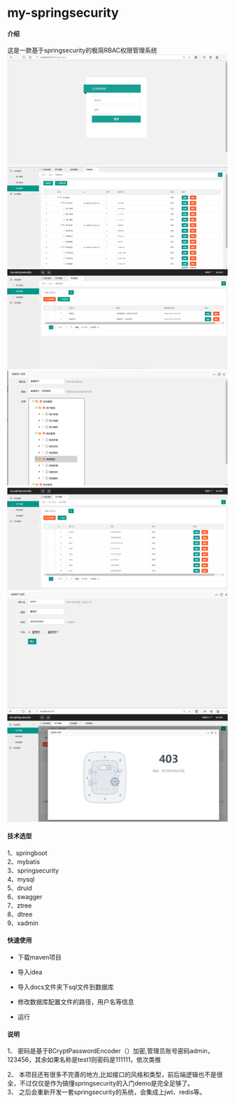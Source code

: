 # my-springsecurity
#### 介绍
这是一款基于springsecurity的极简RBAC权限管理系统
![login](docs/images/login.PNG)
![menu](docs/images/menu.PNG)
![role](docs/images/role.PNG)
![roleedit](docs/images/roleedit.PNG)
![user](docs/images/user.PNG)
![useredit](docs/images/useredit.PNG)
![useredit2](docs/images/useredit2.PNG)

#### 技术选型
1、springboot  
2、mybatis    
3、springsecurity  
4、mysql  
5、druid  
6、swagger  
7、ztree  
8、dtree  
9、xadmin

#### 快速使用

- 下载maven项目
 
- 导入idea
 
- 导入docs文件夹下sql文件到数据库
 
- 修改数据库配置文件的路径，用户名等信息
 
- 运行

#### 说明

1、 密码是基于BCryptPasswordEncoder（）加密,管理员账号密码admin，123456，其余如果名称是test1则密码是111111，依次类推

2、 本项目还有很多不完善的地方,比如接口的风格和类型，前后端逻辑也不是很全，不过仅仅是作为搞懂springsecurity的入门demo是完全足够了。  
3、 之后会重新开发一套springsecurity的系统，会集成上jwt、redis等。
 

